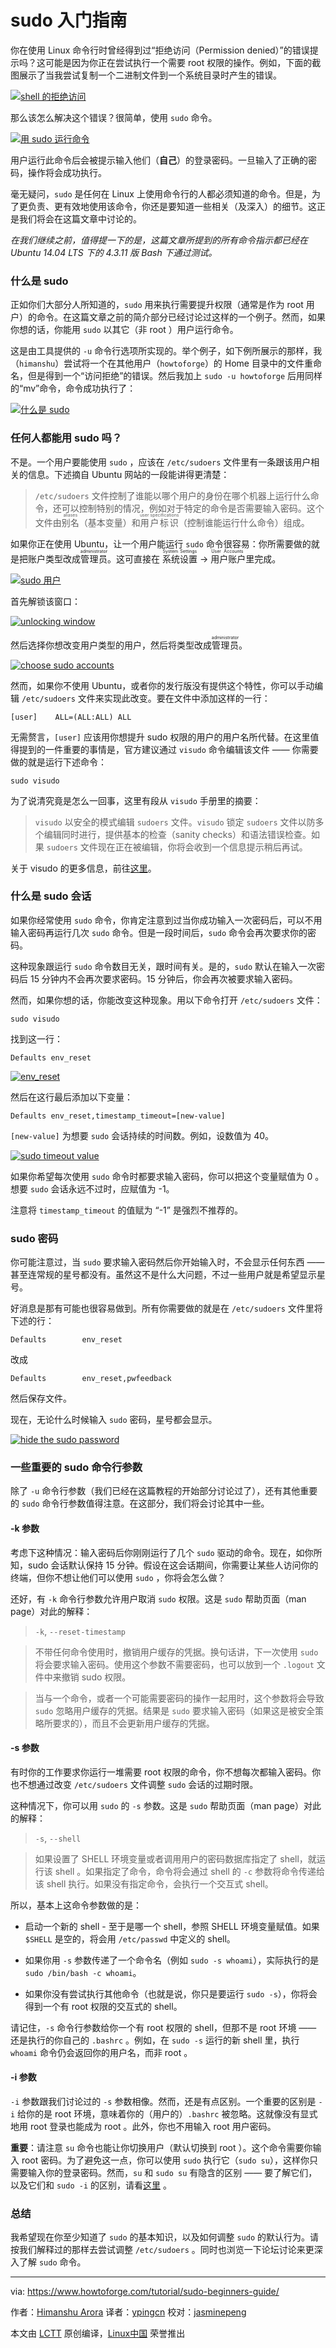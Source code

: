 sudo 入门指南
============================================================

你在使用 Linux 命令行时曾经得到过“拒绝访问（Permission denied）”的错误提示吗？这可能是因为你正在尝试执行一个需要 root 权限的操作。例如，下面的截图展示了当我尝试复制一个二进制文件到一个系统目录时产生的错误。

[
 ![shell 的拒绝访问](https://www.howtoforge.com/images/sudo-beginners-guide/perm-denied-error.png) 
][11]

那么该怎么解决这个错误？很简单，使用 `sudo` 命令。

[
 ![用 sudo 运行命令](https://www.howtoforge.com/images/sudo-beginners-guide/sudo-example.png) 
][12]

用户运行此命令后会被提示输入他们（**自己**）的登录密码。一旦输入了正确的密码，操作将会成功执行。

毫无疑问，`sudo` 是任何在 Linux 上使用命令行的人都必须知道的命令。但是，为了更负责、更有效地使用该命令，你还是要知道一些相关（及深入）的细节。这正是我们将会在这篇文章中讨论的。

*在我们继续之前，值得提一下的是，这篇文章所提到的所有命令指示都已经在 Ubuntu 14.04 LTS 下的 4.3.11 版 Bash 下通过测试。*

### 什么是 sudo

正如你们大部分人所知道的，`sudo` 用来执行需要提升权限（通常是作为 root 用户）的命令。在这篇文章之前的简介部分已经讨论过这样的一个例子。然而，如果你想的话，你能用 `sudo` 以其它（非 root ）用户运行命令。

这是由工具提供的 `-u` 命令行选项所实现的。举个例子，如下例所展示的那样，我（`himanshu`）尝试将一个在其他用户（`howtoforge`）的 Home 目录中的文件重命名，但是得到一个“访问拒绝”的错误。然后我加上 `sudo -u howtoforge` 后用同样的“mv”命令，命令成功执行了：

[
 ![什么是 sudo](https://www.howtoforge.com/images/sudo-beginners-guide/sudo-switch-user.png) 
][13]

### 任何人都能用 sudo 吗？

不是。一个用户要能使用 `sudo` ，应该在 `/etc/sudoers` 文件里有一条跟该用户相关的信息。下述摘自 Ubuntu 网站的一段能讲得更清楚：

> `/etc/sudoers` 文件控制了谁能以哪个用户的身份在哪个机器上运行什么命令，还可以控制特别的情况，例如对于特定的命令是否需要输入密码。这个文件由<ruby>别名<rt>aliases</rt></ruby>（基本变量）和<ruby>用户标识<rt>user specifications</rt></ruby>（控制谁能运行什么命令）组成。

如果你正在使用 Ubuntu，让一个用户能运行 `sudo` 命令很容易：你所需要做的就是把账户类型改成<ruby>管理员<rt>administrator</rt></ruby>。这可直接在 <ruby>系统设置<rt>System Settings</rt></ruby> -> <ruby>用户账户<rt> User Accounts</rt></ruby>里完成。


[
 ![sudo 用户](https://www.howtoforge.com/images/sudo-beginners-guide/sudo-user-accounts.png) 
][14]

首先解锁该窗口：

[
 ![unlocking window](https://www.howtoforge.com/images/sudo-beginners-guide/sudo-user-unlock.png) 
][15]

然后选择你想改变用户类型的用户，然后将类型改成<ruby>管理员<rt>administrator</rt></ruby>。

[
 ![choose sudo accounts](https://www.howtoforge.com/images/sudo-beginners-guide/sudo-admin-account.png) 
][16]

然而，如果你不使用 Ubuntu，或者你的发行版没有提供这个特性，你可以手动编辑 `/etc/sudoers` 文件来实现此改变。要在文件中添加这样的一行：


```
[user]    ALL=(ALL:ALL) ALL
```

无需赘言，`[user]` 应该用你想提升 sudo 权限的用户的用户名所代替。在这里值得提到的一件重要的事情是，官方建议通过 `visudo` 命令编辑该文件 —— 你需要做的就是运行下述命令：

```
sudo visudo
```

为了说清究竟是怎么一回事，这里有段从 `visudo` 手册里的摘要：

> `visudo` 以安全的模式编辑 `sudoers` 文件。`visudo` 锁定 `sudoers` 文件以防多个编辑同时进行，提供基本的检查（sanity checks）和语法错误检查。如果 `sudoers` 文件现在正在被编辑，你将会收到一个信息提示稍后再试。

关于 visudo 的更多信息，前往[这里][17]。

### 什么是 sudo 会话

如果你经常使用 `sudo` 命令，你肯定注意到过当你成功输入一次密码后，可以不用输入密码再运行几次 `sudo` 命令。但是一段时间后，`sudo` 命令会再次要求你的密码。

这种现象跟运行 `sudo` 命令数目无关，跟时间有关。是的，`sudo` 默认在输入一次密码后 15 分钟内不会再次要求密码。15 分钟后，你会再次被要求输入密码。

然而，如果你想的话，你能改变这种现象。用以下命令打开 `/etc/sudoers` 文件：

```
sudo visudo
```

找到这一行：

```
Defaults env_reset
```

[
 ![env_reset](https://www.howtoforge.com/images/sudo-beginners-guide/sudo-session-time-default.png) 
][18]

然后在这行最后添加以下变量：

```
Defaults env_reset,timestamp_timeout=[new-value]
```

`[new-value]` 为想要 `sudo` 会话持续的时间数。例如，设数值为 40。

[
 ![sudo timeout value](https://www.howtoforge.com/images/sudo-beginners-guide/sudo-session-timeout.png) 
][19]

如果你希望每次使用 `sudo` 命令时都要求输入密码，你可以把这个变量赋值为 0 。想要 `sudo` 会话永远不过时，应赋值为 -1。

注意将 `timestamp_timeout` 的值赋为 “-1” 是强烈不推荐的。 

### sudo 密码

你可能注意过，当 `sudo` 要求输入密码然后你开始输入时，不会显示任何东西 —— 甚至连常规的星号都没有。虽然这不是什么大问题，不过一些用户就是希望显示星号。

好消息是那有可能也很容易做到。所有你需要做的就是在 `/etc/sudoers` 文件里将下述的行：

```
Defaults        env_reset
```

改成

```
Defaults        env_reset,pwfeedback
```

然后保存文件。

现在，无论什么时候输入 `sudo` 密码，星号都会显示。

[
 ![hide the sudo password](https://www.howtoforge.com/images/sudo-beginners-guide/sudo-password.png) 
][20]

### 一些重要的 sudo 命令行参数

除了 `-u` 命令行参数（我们已经在这篇教程的开始部分讨论过了），还有其他重要的 `sudo` 命令行参数值得注意。在这部分，我们将会讨论其中一些。

#### -k 参数

考虑下这种情况：输入密码后你刚刚运行了几个 `sudo` 驱动的命令。现在，如你所知，sudo 会话默认保持 15 分钟。假设在这会话期间，你需要让某些人访问你的终端，但你不想让他们可以使用 `sudo` ，你将会怎么做？

还好，有 `-k` 命令行参数允许用户取消 `sudo` 权限。这是 `sudo` 帮助页面（man page）对此的解释：

> `-k`, `--reset-timestamp`

> 不带任何命令使用时，撤销用户缓存的凭据。换句话讲，下一次使用 `sudo` 将会要求输入密码。使用这个参数不需要密码，也可以放到一个 `.logout` 文件中来撤销 sudo 权限。

> 当与一个命令，或者一个可能需要密码的操作一起用时，这个参数将会导致 `sudo` 忽略用户缓存的凭据。结果是 `sudo` 要求输入密码（如果这是被安全策略所要求的），而且不会更新用户缓存的凭据。


#### -s 参数

有时你的工作要求你运行一堆需要 root 权限的命令，你不想每次都输入密码。你也不想通过改变 `/etc/sudoers` 文件调整 `sudo` 会话的过期时限。

这种情况下，你可以用 `sudo` 的 `-s` 参数。这是 `sudo` 帮助页面（man page）对此的解释：

> `-s`, `--shell`

> 如果设置了 SHELL 环境变量或者调用用户的密码数据库指定了 shell，就运行该 shell 。如果指定了命令，命令将会通过 shell 的 `-c` 参数将命令传递给该 shell 执行。如果没有指定命令，会执行一个交互式 shell。

所以，基本上这命令参数做的是：

* 启动一个新的 shell - 至于是哪一个 shell，参照 SHELL 环境变量赋值。如果 `$SHELL` 是空的，将会用 `/etc/passwd` 中定义的 shell。

* 如果你用 `-s` 参数传递了一个命令名（例如 `sudo -s whoami`），实际执行的是 `sudo /bin/bash -c whoami`。

* 如果你没有尝试执行其他命令（也就是说，你只是要运行 `sudo -s`），你将会得到一个有 root 权限的交互式的 shell。

请记住，`-s` 命令行参数给你一个有 root 权限的 shell，但那不是 root 环境 —— 还是执行的你自己的 `.bashrc` 。例如，在 `sudo -s` 运行的新 shell 里，执行 `whoami` 命令仍会返回你的用户名，而非 root 。

#### -i 参数

`-i` 参数跟我们讨论过的 `-s` 参数相像。然而，还是有点区别。一个重要的区别是 `-i` 给你的是 root 环境，意味着你的（用户的）`.bashrc` 被忽略。这就像没有显式地用 root 登录也能成为 root 。此外，你也不用输入 root 用户密码。 

**重要**：请注意 `su` 命令也能让你切换用户（默认切换到 root ）。这个命令需要你输入 root 密码。为了避免这一点，你可以使用 `sudo` 执行它（`sudo su`），这样你只需要输入你的登录密码。然而，`su` 和 `sudo su` 有隐含的区别 —— 要了解它们，以及它们和 `sudo -i` 的区别，请看[这里][10] 。

### 总结

我希望现在你至少知道了 `sudo` 的基本知识，以及如何调整 `sudo` 的默认行为。请按我们解释过的那样去尝试调整 `/etc/sudoers` 。同时也浏览一下论坛讨论来更深入了解 `sudo` 命令。

--------------------------------------------------------------------------------

via: https://www.howtoforge.com/tutorial/sudo-beginners-guide/

作者：[Himanshu Arora][a]
译者：[ypingcn](https://ypingcn.github.io/wiki/lctt)
校对：[jasminepeng](https://github.com/jasminepeng)

本文由 [LCTT](https://github.com/LCTT/TranslateProject) 原创编译，[Linux中国](https://linux.cn/) 荣誉推出

[a]: https://www.howtoforge.com/tutorial/sudo-beginners-guide/
[1]: https://www.howtoforge.com/tutorial/sudo-beginners-guide/#the-k-option
[2]: https://www.howtoforge.com/tutorial/sudo-beginners-guide/#the-s-option
[3]: https://www.howtoforge.com/tutorial/sudo-beginners-guide/#the-i-option
[4]: https://www.howtoforge.com/tutorial/sudo-beginners-guide/#what-is-sudo
[5]: https://www.howtoforge.com/tutorial/sudo-beginners-guide/#can-any-user-use-sudo
[6]: https://www.howtoforge.com/tutorial/sudo-beginners-guide/#what-is-a-sudo-session
[7]: https://www.howtoforge.com/tutorial/sudo-beginners-guide/#the-sudo-password
[8]: https://www.howtoforge.com/tutorial/sudo-beginners-guide/#some-important-sudo-command-line-options
[9]: https://www.howtoforge.com/tutorial/sudo-beginners-guide/#conclusion
[10]: http://unix.stackexchange.com/questions/98531/difference-between-sudo-i-and-sudo-su
[11]: https://www.howtoforge.com/images/sudo-beginners-guide/big/perm-denied-error.png
[12]: https://www.howtoforge.com/images/sudo-beginners-guide/big/sudo-example.png
[13]: https://www.howtoforge.com/images/sudo-beginners-guide/big/sudo-switch-user.png
[14]: https://www.howtoforge.com/images/sudo-beginners-guide/big/sudo-user-accounts.png
[15]: https://www.howtoforge.com/images/sudo-beginners-guide/big/sudo-user-unlock.png
[16]: https://www.howtoforge.com/images/sudo-beginners-guide/big/sudo-admin-account.png
[17]: https://www.sudo.ws/man/1.8.17/visudo.man.html
[18]: https://www.howtoforge.com/images/sudo-beginners-guide/big/sudo-session-time-default.png
[19]: https://www.howtoforge.com/images/sudo-beginners-guide/big/sudo-session-timeout.png
[20]: https://www.howtoforge.com/images/sudo-beginners-guide/big/sudo-password.png
